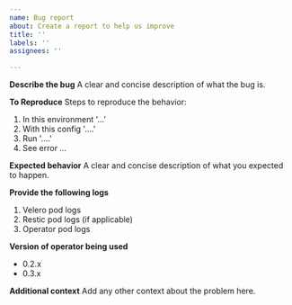 ```yaml
---
name: Bug report
about: Create a report to help us improve
title: ''
labels: ''
assignees: ''

---
```


**Describe the bug**
A clear and concise description of what the bug is.

**To Reproduce**
Steps to reproduce the behavior:
1. In this environment  '...'
2. With this config '....'
3. Run '....'
4. See error ...

**Expected behavior**
A clear and concise description of what you expected to happen.

**Provide the following logs**
1. Velero pod logs
2. Restic pod logs (if applicable)
3. Operator pod logs

**Version of operator being used**
 - 0.2.x 
 - 0.3.x

**Additional context**
Add any other context about the problem here.
